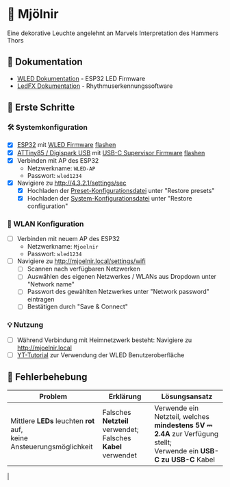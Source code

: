 # 🔨 Mjölnir
Eine dekorative Leuchte angelehnt an Marvels Interpretation des Hammers Thors

## 📖 Dokumentation
<!-- - [Mjölnir dokumentation](doc/) -->
- [WLED Dokumentation](https://kno.wled.ge/) - ESP32 LED Firmware
- [LedFX Dokumentation](https://docs.ledfx.app/en/stable/) - Rhythmuserkennungssoftware

## 🚀 Erste Schritte
### 🛠️ Systemkonfiguration
- [x] [ESP32](https://amzn.eu/d/4D6PdJC) mit [WLED Firmware](https://github.com/wled/WLED/releases/latest) [flashen](kno.wled.ge/basics/install-binary/)
- [x] [ATTiny85 / Digispark USB](https://amzn.eu/d/9wXMY9x) mit [USB-C Supervisor Firmware](software/usb_controller/) [flashen](https://www.instructables.com/How-to-Program-an-ATtiny-85-Digispark/)
- [x] Verbinden mit AP des ESP32
    - Netzwerkname: ```WLED-AP```
    - Passwort: ```wled1234```
- [x] Navigiere zu http://4.3.2.1/settings/sec
    - [x] Hochladen der [Preset-Konfigurationsdatei](config/wled_presets_Mjoelnir.json) unter "Restore presets"
    - [x] Hochladen der [System-Konfigurationsdatei](config/wled_cfg_Mjoelnir.json) unter "Restore configuration"
### 🛜 WLAN Konfiguration
- [ ] Verbinden mit neuem AP des ESP32
    - Netzwerkname: ```Mjoelnir```
    - Passwort: ```wled1234```
- [ ] Navigiere zu http://mjoelnir.local/settings/wifi
    - [ ] Scannen nach verfügbaren Netzwerken
    - [ ] Auswählen des eigenen Netzwerkes / WLANs aus Dropdown unter "Network name"
    - [ ] Passwort des gewählten Netzwerkes unter "Network password" eintragen
    - [ ] Bestätigen durch "Save & Connect"
### 💡 Nutzung
- [ ] Während Verbindung mit Heimnetzwerk besteht: Navigiere zu http://mjoelnir.local
- [ ] [YT-Tutorial](https://www.youtube.com/watch?v=YQyN5y-gb6I) zur Verwendung der WLED Benutzeroberfläche

## 🔧 Fehlerbehebung
| Problem | Erklärung | Lösungsansatz |
| --- | --- | --- |
| Mittlere **LEDs** leuchten **rot** auf, <br> keine Ansteuerungsmöglichkeit | Falsches **Netzteil** verwendet; <br> Falsches **Kabel** verwendet | Verwende ein Netzteil, welches <br> **mindestens 5V ⎓ 2.4A** zur Verfügung stellt; <br> Verwende ein **USB-C zu USB-C** Kabel |
| 